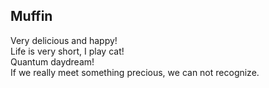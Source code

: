 ## Muffin
Very delicious and happy! <br>
Life is very short, I play cat! <br>
Quantum daydream! <br>
If we really meet something precious, we can not recognize. <br>
